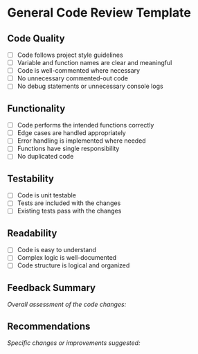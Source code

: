 # General Code Review Template

## Code Quality
- [ ] Code follows project style guidelines
- [ ] Variable and function names are clear and meaningful
- [ ] Code is well-commented where necessary
- [ ] No unnecessary commented-out code
- [ ] No debug statements or unnecessary console logs

## Functionality
- [ ] Code performs the intended functions correctly
- [ ] Edge cases are handled appropriately
- [ ] Error handling is implemented where needed
- [ ] Functions have single responsibility
- [ ] No duplicated code

## Testability
- [ ] Code is unit testable
- [ ] Tests are included with the changes
- [ ] Existing tests pass with the changes

## Readability
- [ ] Code is easy to understand
- [ ] Complex logic is well-documented
- [ ] Code structure is logical and organized

## Feedback Summary
*Overall assessment of the code changes:*

## Recommendations
*Specific changes or improvements suggested:*